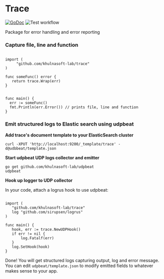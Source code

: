# Trace

[![GoDoc](https://godoc.org/github.com/khulnasoft-lab/trace?status.png)](https://godoc.org/github.com/khulnasoft-lab/trace)
![Test workflow](https://github.com/khulnasoft-lab/trace/actions/workflows/test.yaml/badge.svg?branch=master)

Package for error handling and error reporting

### Capture file, line and function

```golang

import (
     "github.com/khulnasoft-lab/trace"
)

func someFunc() error {
   return trace.Wrap(err)
}


func main() {
  err := someFunc()
  fmt.Println(err.Error()) // prints file, line and function
}
```

### Emit structured logs to Elastic search using udpbeat

**Add trace's document template to your ElasticSearch cluster**

```shell
curl -XPUT 'http://localhost:9200/_template/trace' -d@udbbeat/template.json
```

**Start udpbeat UDP logs collector and emitter**

```shell
go get github.com/khulnasoft-lab/udpbeat
udpbeat
```

**Hook up logger to UDP collector**

In your code, attach a logrus hook to use udpbeat:

```golang

import (
   "github.com/khulnasoft-lab/trace"
   log "github.com/sirupsen/logrus"
)

func main() {
   hook, err := trace.NewUDPHook()
   if err != nil {
       log.Fatalf(err)
   }
   log.SetHook(hook)
}
```

Done! You will get structured logs capturing output, log and error message.
You can edit `udpbeat/template.json` to modify emitted fields to whatever makes sense to your app.




